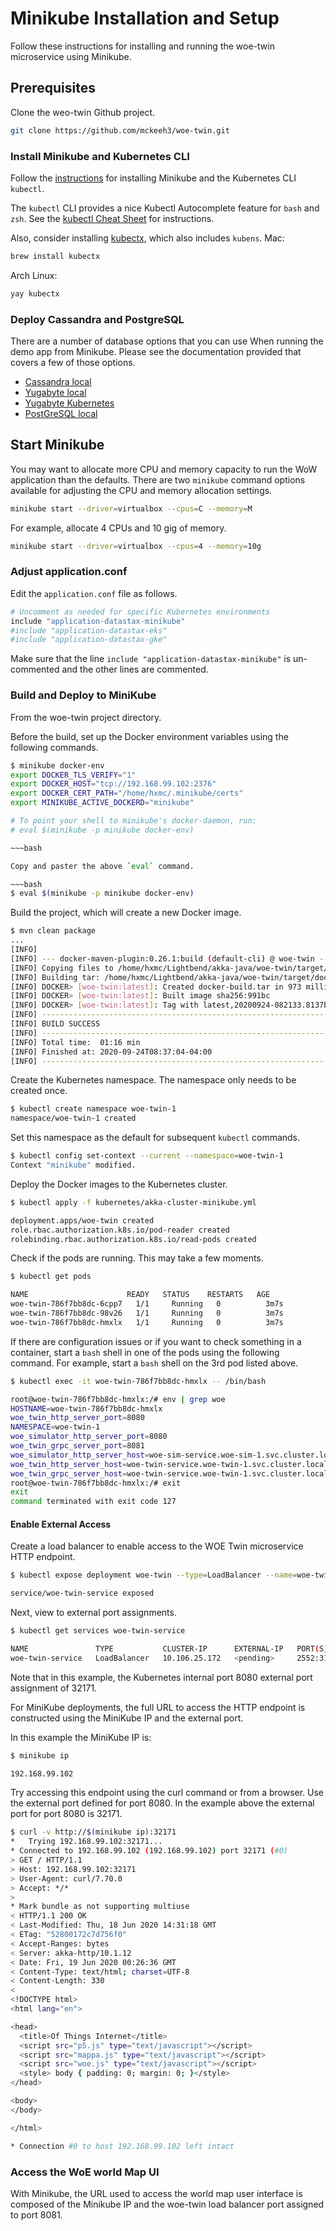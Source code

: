 
# Minikube Installation and Setup

Follow these instructions for installing and running the woe-twin microservice using Minikube.

## Prerequisites

Clone the weo-twin Github project.

~~~bash
git clone https://github.com/mckeeh3/woe-twin.git
~~~

### Install Minikube and Kubernetes CLI

Follow the [instructions](https://kubernetes.io/docs/tasks/tools/install-minikube/) for installing Minikube and the Kubernetes CLI `kubectl`.

The `kubectl` CLI provides a nice Kubectl Autocomplete feature for `bash` and `zsh`.
See the [kubectl Cheat Sheet](https://kubernetes.io/docs/reference/kubectl/cheatsheet/#kubectl-autocomplete) for instructions.

Also, consider installing [kubectx](https://github.com/ahmetb/kubectx), which also includes `kubens`.
Mac:

~~~bash
brew install kubectx
~~~

Arch Linux:

~~~bash
yay kubectx
~~~

### Deploy Cassandra and PostgreSQL

There are a number of database options that you can use When running the demo app from Minikube. Please see the documentation provided that covers a few of those options.

* [Cassandra local](https://github.com/mckeeh3/woe-twin/blob/master/README-database-cassandra-local.md)
* [Yugabyte local](https://github.com/mckeeh3/woe-twin/blob/master/README-database-cassandra-amazon.md)
* [Yugabyte Kubernetes](https://github.com/mckeeh3/woe-twin/blob/master/README-database-cassandra-amazon.md)
* [PostGreSQL local](https://github.com/mckeeh3/woe-twin/blob/master/README-database-postgresql-local.md)

## Start Minikube

You may want to allocate more CPU and memory capacity to run the WoW application than the defaults. There are two `minikube` command options available for adjusting the CPU and memory allocation settings.

~~~bash
minikube start --driver=virtualbox --cpus=C --memory=M
~~~

For example, allocate 4 CPUs and 10 gig of memory.

~~~bash
minikube start --driver=virtualbox --cpus=4 --memory=10g
~~~

### Adjust application.conf

Edit the `application.conf` file as follows.

~~~bash
# Uncomment as needed for specific Kubernetes environments
include "application-datastax-minikube"
#include "application-datastax-eks"
#include "application-datastax-gke"
~~~

Make sure that the line `include "application-datastax-minikube"` is un-commented and the other lines are commented.

### Build and Deploy to MiniKube

From the woe-twin project directory.

Before the build, set up the Docker environment variables using the following commands.

~~~bash
$ minikube docker-env
export DOCKER_TLS_VERIFY="1"
export DOCKER_HOST="tcp://192.168.99.102:2376"
export DOCKER_CERT_PATH="/home/hxmc/.minikube/certs"
export MINIKUBE_ACTIVE_DOCKERD="minikube"

# To point your shell to minikube's docker-daemon, run:
# eval $(minikube -p minikube docker-env)

~~~bash

Copy and paster the above `eval` command.

~~~bash
$ eval $(minikube -p minikube docker-env)
~~~

Build the project, which will create a new Docker image.

~~~bash
$ mvn clean package
...
[INFO]
[INFO] --- docker-maven-plugin:0.26.1:build (default-cli) @ woe-twin ---
[INFO] Copying files to /home/hxmc/Lightbend/akka-java/woe-twin/target/docker/woe-twin/build/maven
[INFO] Building tar: /home/hxmc/Lightbend/akka-java/woe-twin/target/docker/woe-twin/tmp/docker-build.tar
[INFO] DOCKER> [woe-twin:latest]: Created docker-build.tar in 973 milliseconds
[INFO] DOCKER> [woe-twin:latest]: Built image sha256:991bc
[INFO] DOCKER> [woe-twin:latest]: Tag with latest,20200924-082133.8137be6
[INFO] ------------------------------------------------------------------------
[INFO] BUILD SUCCESS
[INFO] ------------------------------------------------------------------------
[INFO] Total time:  01:16 min
[INFO] Finished at: 2020-09-24T08:37:04-04:00
[INFO] ------------------------------------------------------------------------
~~~

Create the Kubernetes namespace. The namespace only needs to be created once.

~~~bash
$ kubectl create namespace woe-twin-1
namespace/woe-twin-1 created
~~~

Set this namespace as the default for subsequent `kubectl` commands.

~~~bash
$ kubectl config set-context --current --namespace=woe-twin-1
Context "minikube" modified.
~~~

Deploy the Docker images to the Kubernetes cluster.

~~~bash
$ kubectl apply -f kubernetes/akka-cluster-minikube.yml

deployment.apps/woe-twin created
role.rbac.authorization.k8s.io/pod-reader created
rolebinding.rbac.authorization.k8s.io/read-pods created
~~~

Check if the pods are running. This may take a few moments.

~~~bash
$ kubectl get pods

NAME                      READY   STATUS    RESTARTS   AGE
woe-twin-786f7bb8dc-6cpp7   1/1     Running   0          3m7s
woe-twin-786f7bb8dc-98v26   1/1     Running   0          3m7s
woe-twin-786f7bb8dc-hmxlx   1/1     Running   0          3m7s
~~~

If there are configuration issues or if you want to check something in a container, start a `bash` shell in one of the pods using the following command. For example, start a `bash` shell on the 3rd pod listed above.

~~~bash
$ kubectl exec -it woe-twin-786f7bb8dc-hmxlx -- /bin/bash

root@woe-twin-786f7bb8dc-hmxlx:/# env | grep woe
HOSTNAME=woe-twin-786f7bb8dc-hmxlx
woe_twin_http_server_port=8080
NAMESPACE=woe-twin-1
woe_simulator_http_server_port=8080
woe_twin_grpc_server_port=8081
woe_simulator_http_server_host=woe-sim-service.woe-sim-1.svc.cluster.local
woe_twin_http_server_host=woe-twin-service.woe-twin-1.svc.cluster.local
woe_twin_grpc_server_host=woe-twin-service.woe-twin-1.svc.cluster.local
root@woe-twin-786f7bb8dc-hmxlx:/# exit
exit
command terminated with exit code 127
~~~

#### Enable External Access

Create a load balancer to enable access to the WOE Twin microservice HTTP endpoint.

~~~bash
$ kubectl expose deployment woe-twin --type=LoadBalancer --name=woe-twin-service

service/woe-twin-service exposed
~~~

Next, view to external port assignments.

~~~bash
$ kubectl get services woe-twin-service

NAME               TYPE           CLUSTER-IP      EXTERNAL-IP   PORT(S)                                        AGE
woe-twin-service   LoadBalancer   10.106.25.172   <pending>     2552:31029/TCP,8558:32559/TCP,8080:32171/TCP   5h4m
~~~

Note that in this example, the Kubernetes internal port 8080 external port assignment of 32171.

For MiniKube deployments, the full URL to access the HTTP endpoint is constructed using the MiniKube IP and the external port.

In this example the MiniKube IP is:

~~~bash
$ minikube ip

192.168.99.102
~~~

Try accessing this endpoint using the curl command or from a browser. Use the external port defined for port 8080. In the example above the external port for port 8080 is 32171.

~~~bash
$ curl -v http://$(minikube ip):32171
*   Trying 192.168.99.102:32171...
* Connected to 192.168.99.102 (192.168.99.102) port 32171 (#0)
> GET / HTTP/1.1
> Host: 192.168.99.102:32171
> User-Agent: curl/7.70.0
> Accept: */*
>
* Mark bundle as not supporting multiuse
< HTTP/1.1 200 OK
< Last-Modified: Thu, 18 Jun 2020 14:31:18 GMT
< ETag: "52800172c7d756f0"
< Accept-Ranges: bytes
< Server: akka-http/10.1.12
< Date: Fri, 19 Jun 2020 00:26:36 GMT
< Content-Type: text/html; charset=UTF-8
< Content-Length: 330
<
<!DOCTYPE html>
<html lang="en">

<head>
  <title>Of Things Internet</title>
  <script src="p5.js" type="text/javascript"></script>
  <script src="mappa.js" type="text/javascript"></script>
  <script src="woe.js" type="text/javascript"></script>
  <style> body { padding: 0; margin: 0; }</style>
</head>

<body>
</body>

</html>

* Connection #0 to host 192.168.99.102 left intact
~~~

### Access the WoE world Map UI

With Minikube, the URL used to access the world map user interface is composed of the Minikube IP and the woe-twin load balancer port assigned to port 8081.
